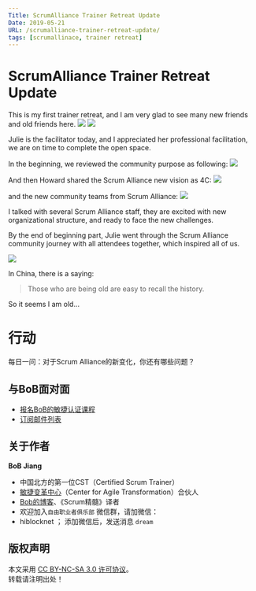 ```yaml
---
Title: ScrumAlliance Trainer Retreat Update
Date: 2019-05-21
URL: /scrumalliance-trainer-retreat-update/
tags: [scrumallinace, trainer retreat]
---
```


# ScrumAlliance Trainer Retreat Update
This is my first trainer retreat, and I am very glad to see many new friends and old friends here.
![](/images/trainer-retreat1.jpeg)
![](/images/trainer-retreat2.jpeg)

Julie is the facilitator today, and I appreciated her professional facilitation, we are on time to complete the open space.

In the beginning, we reviewed the community purpose as following:
![](/images/scrumalliance-purpose.jpeg)

And then Howard shared the Scrum Alliance new vision as 4C:
![](/images/scrumalliance-values.jpeg)

and the new community teams from Scrum Alliance:
![](/images/community-teams.jpeg)

I talked with several Scrum Alliance staff, they are excited with new organizational structure, and ready to face the new challenges. 

By the end of beginning part, Julie went through the Scrum Alliance community journey with all attendees together, which inspired all of us.

![](/images/scrumalliance-journey.jpeg)

In China, there is a saying:
> Those who are being old are easy to recall the history. 

So it seems I am old...

# 行动

每日一问：对于Scrum Alliance的新变化，你还有哪些问题？

## 与BoB面对面
- [报名BoB的敏捷认证课程](https://appmopev1px9533.h5.xiaoeknow.com/homepage)
- [订阅邮件列表](https://tinyletter.com/bobjiang)

## 关于作者
**BoB Jiang**

- 中国北方的第一位CST（Certified Scrum Trainer）  
- [敏捷变革中心](https://www.c4at.cn/)（Center for Agile Transformation）合伙人  
- [Bob的博客](http://www.bobjiang.com)、《Scrum精髓》译者
- 欢迎加入`自由职业者俱乐部` 微信群，请加微信：
- hiblocknet  ； 添加微信后，发送消息 `dream`

## 版权声明

本文采用 [CC BY-NC-SA 3.0 许可协议](https://creativecommons.org/licenses/by-nc-sa/3.0/deed.zh)。  
转载请注明出处！
